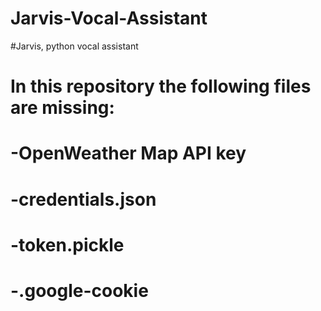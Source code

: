 # Jarvis-Vocal-Assistant
#Jarvis, python vocal assistant 

# In this repository the following files are missing:
#   -OpenWeather Map API key
#   -credentials.json
#   -token.pickle
#   -.google-cookie
